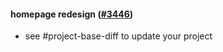 #### homepage redesign ([#3446](https://github.com/shopsys/shopsys/pull/3446))

- see #project-base-diff to update your project

